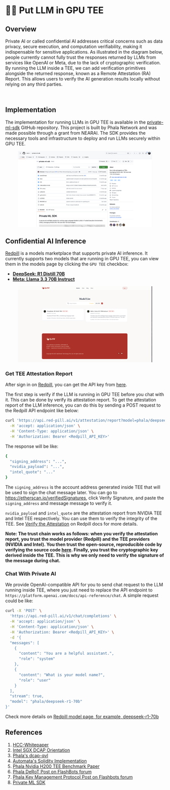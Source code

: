 # 👩‍💻 Put LLM in GPU TEE

## Overview

Private AI or called confidential AI addresses critical concerns such as data privacy, secure execution, and computation verifiability, making it indispensable for sensitive applications. As illustrated in the diagram below, people currently cannot fully trust the responses returned by LLMs from services like OpenAI or Meta, due to the lack of cryptographic verification. By running the LLM inside a TEE, we can add verification primitives alongside the returned response, known as a Remote Attestation (RA) Report. This allows users to verify the AI generation results locally without relying on any third parties.

<figure><img src="../.gitbook/assets/compare-llm-with-tee-or-not.png" alt=""><figcaption></figcaption></figure>

## Implementation

The implementation for running LLMs in GPU TEE is available in the [private-ml-sdk](https://github.com/nearai/private-ml-sdk) GitHub repository. This project is built by Phala Network and was made possible through a grant from NEARAI. The SDK provides the necessary tools and infrastructure to deploy and run LLMs securely within GPU TEE.

<figure><img src="../.gitbook/assets/private-ml-sdk.png" alt=""><figcaption></figcaption></figure>

## Confidential AI Inference

[Redpill](https://red-pill.ai/) is a models marketplace that supports private AI inference. It currently supports two models that are running in GPU TEE, you can view them in the models page by clicking the `GPU TEE` checkbox:

- **[DeepSeek: R1 Distill 70B](https://red-pill.ai/models/phala/deepseek-r1-70b)**
- **[Meta: Llama 3.3 70B Instruct](https://red-pill.ai/models/phala/llama-3.3-70b-instruct)**

<figure><img src="../.gitbook/assets/models-in-tee.png" alt=""><figcaption></figcaption></figure>

### Get TEE Attestation Report

After sign in on [Redpill](https://red-pill.ai/signin), you can get the API key from [here](https://red-pill.ai/keys).

The first step is verify if the LLM is running in GPU TEE before you chat with it. This can be done by verify its attestation report. To get the attestation report of the LLM inference, you can do this by sending a POST request to the Redpill API endpoint like below:

```sh
curl 'https://api.red-pill.ai/v1/attestation/report?model=phala/deepseek-r1-70b' \
  -H 'accept: application/json' \
  -H 'Content-Type: application/json' \
  -H 'Authorization: Bearer <Redpill_API_KEY>'
```

The response will be like:

```sh
{
  "signing_address": "...",
  "nvidia_payload": "...",
  "intel_quote": "..."
}
```

The `signing_address` is the account address generated inside TEE that will be used to sign the chat message later. You can go to https://etherscan.io/verifiedSignatures, click Verify Signature, and paste the `signing_address` and message message to verify it.

`nvidia_payload` and `intel_quote` are the attestation report from NVIDIA TEE and Intel TEE respectively. You can use them to verify the integrity of the TEE. See [Verify the Attestation](https://docs.red-pill.ai/confidential-ai-inference/get-started#verify-the-attestation) on Redpill docs for more details.

**Note: The trust chain works as follows: when you verify the attestation report, you trust the model provider (Redpill) and the TEE providers (NVIDIA and Intel). You then trust the open-source, reproducible code by verifying the source code [here](https://github.com/nearai/private-ml-sdk). Finally, you trust the cryptographic key derived inside the TEE. This is why we only need to verify the signature of the message during chat.**

### Chat With Private AI

We provide OpenAI-compatible API for you to send chat request to the LLM running inside TEE, where you just need to replace the API endpoint to `https://platform.openai.com/docs/api-reference/chat`. A simple request could be like:

```sh
curl -X 'POST' \
  'https://api.red-pill.ai/v1/chat/completions' \
  -H 'accept: application/json' \
  -H 'Content-Type: application/json' \
  -H 'Authorization: Bearer <Redpill_API_KEY>' \
  -d '{
  "messages": [
    {
      "content": "You are a helpful assistant.",
      "role": "system"
    },
    {
      "content": "What is your model name?",
      "role": "user"
    }
  ],
  "stream": true,
  "model": "phala/deepseek-r1-70b"
}'
```

Check more details on [Redpill model page, for example, deepseek-r1-70b](https://red-pill.ai/models/phala/deepseek-r1-70b)

## References

1. [HCC-Whitepaper](https://images.nvidia.com/aem-dam/en-zz/Solutions/data-center/HCC-Whitepaper-v1.0.pdf)
2. [Intel SGX DCAP Orientation](https://www.intel.com/content/dam/develop/public/us/en/documents/intel-sgx-dcap-ecdsa-orientation.pdf)
3. [Phala's dcap-qvl](https://github.com/Phala-Network/dcap-qvl)
4. [Automata's Solidity Implementation](https://github.com/automata-network/automata-dcap-attestation)
5. [Phala Nvidia H200 TEE Benchmark Paper](https://arxiv.org/pdf/2409.03992)
6. [Phala DeRoT Post on FlashBots forum](https://collective.flashbots.net/t/early-thoughts-on-decentralized-root-of-trust/3868)
7. [Phala Key Management Protocol Post on Flashbots forum](https://collective.flashbots.net/t/key-management-protocol-for-decentralized-root-of-trust/4004)
8. [Private ML SDK](https://github.com/nearai/private-ml-sdk)
